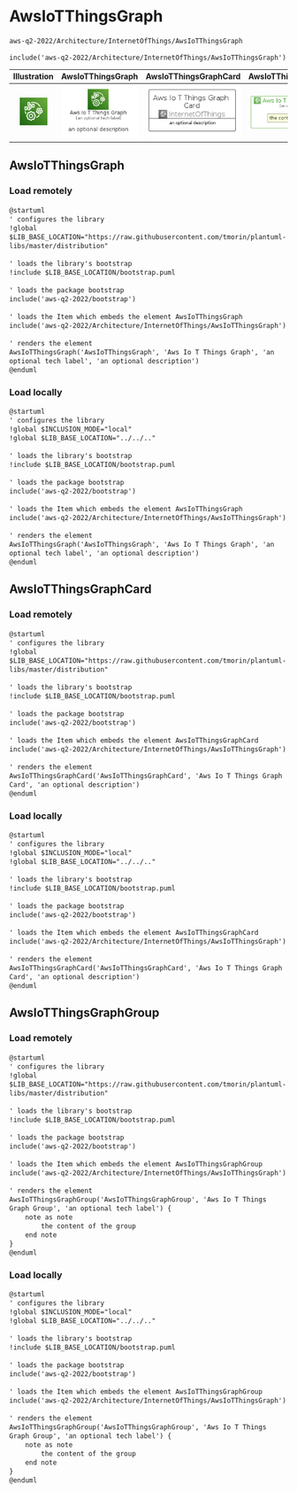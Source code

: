 # AwsIoTThingsGraph


```text
aws-q2-2022/Architecture/InternetOfThings/AwsIoTThingsGraph
```

```text
include('aws-q2-2022/Architecture/InternetOfThings/AwsIoTThingsGraph')
```



| Illustration | AwsIoTThingsGraph | AwsIoTThingsGraphCard | AwsIoTThingsGraphGroup |
| :---: | :---: | :---: | :---: |
| ![illustration for Illustration](../../../aws-q2-2022/Architecture/InternetOfThings/AwsIoTThingsGraph.png) | ![illustration for AwsIoTThingsGraph](../../../aws-q2-2022/Architecture/InternetOfThings/AwsIoTThingsGraph.Local.png) | ![illustration for AwsIoTThingsGraphCard](../../../aws-q2-2022/Architecture/InternetOfThings/AwsIoTThingsGraphCard.Local.png) | ![illustration for AwsIoTThingsGraphGroup](../../../aws-q2-2022/Architecture/InternetOfThings/AwsIoTThingsGraphGroup.Local.png) |




## AwsIoTThingsGraph

### Load remotely
```plantuml
@startuml
' configures the library
!global $LIB_BASE_LOCATION="https://raw.githubusercontent.com/tmorin/plantuml-libs/master/distribution"

' loads the library's bootstrap
!include $LIB_BASE_LOCATION/bootstrap.puml

' loads the package bootstrap
include('aws-q2-2022/bootstrap')

' loads the Item which embeds the element AwsIoTThingsGraph
include('aws-q2-2022/Architecture/InternetOfThings/AwsIoTThingsGraph')

' renders the element
AwsIoTThingsGraph('AwsIoTThingsGraph', 'Aws Io T Things Graph', 'an optional tech label', 'an optional description')
@enduml
```

### Load locally
```plantuml
@startuml
' configures the library
!global $INCLUSION_MODE="local"
!global $LIB_BASE_LOCATION="../../.."

' loads the library's bootstrap
!include $LIB_BASE_LOCATION/bootstrap.puml

' loads the package bootstrap
include('aws-q2-2022/bootstrap')

' loads the Item which embeds the element AwsIoTThingsGraph
include('aws-q2-2022/Architecture/InternetOfThings/AwsIoTThingsGraph')

' renders the element
AwsIoTThingsGraph('AwsIoTThingsGraph', 'Aws Io T Things Graph', 'an optional tech label', 'an optional description')
@enduml
```

## AwsIoTThingsGraphCard

### Load remotely
```plantuml
@startuml
' configures the library
!global $LIB_BASE_LOCATION="https://raw.githubusercontent.com/tmorin/plantuml-libs/master/distribution"

' loads the library's bootstrap
!include $LIB_BASE_LOCATION/bootstrap.puml

' loads the package bootstrap
include('aws-q2-2022/bootstrap')

' loads the Item which embeds the element AwsIoTThingsGraphCard
include('aws-q2-2022/Architecture/InternetOfThings/AwsIoTThingsGraph')

' renders the element
AwsIoTThingsGraphCard('AwsIoTThingsGraphCard', 'Aws Io T Things Graph Card', 'an optional description')
@enduml
```

### Load locally
```plantuml
@startuml
' configures the library
!global $INCLUSION_MODE="local"
!global $LIB_BASE_LOCATION="../../.."

' loads the library's bootstrap
!include $LIB_BASE_LOCATION/bootstrap.puml

' loads the package bootstrap
include('aws-q2-2022/bootstrap')

' loads the Item which embeds the element AwsIoTThingsGraphCard
include('aws-q2-2022/Architecture/InternetOfThings/AwsIoTThingsGraph')

' renders the element
AwsIoTThingsGraphCard('AwsIoTThingsGraphCard', 'Aws Io T Things Graph Card', 'an optional description')
@enduml
```

## AwsIoTThingsGraphGroup

### Load remotely
```plantuml
@startuml
' configures the library
!global $LIB_BASE_LOCATION="https://raw.githubusercontent.com/tmorin/plantuml-libs/master/distribution"

' loads the library's bootstrap
!include $LIB_BASE_LOCATION/bootstrap.puml

' loads the package bootstrap
include('aws-q2-2022/bootstrap')

' loads the Item which embeds the element AwsIoTThingsGraphGroup
include('aws-q2-2022/Architecture/InternetOfThings/AwsIoTThingsGraph')

' renders the element
AwsIoTThingsGraphGroup('AwsIoTThingsGraphGroup', 'Aws Io T Things Graph Group', 'an optional tech label') {
    note as note
        the content of the group
    end note
}
@enduml
```

### Load locally
```plantuml
@startuml
' configures the library
!global $INCLUSION_MODE="local"
!global $LIB_BASE_LOCATION="../../.."

' loads the library's bootstrap
!include $LIB_BASE_LOCATION/bootstrap.puml

' loads the package bootstrap
include('aws-q2-2022/bootstrap')

' loads the Item which embeds the element AwsIoTThingsGraphGroup
include('aws-q2-2022/Architecture/InternetOfThings/AwsIoTThingsGraph')

' renders the element
AwsIoTThingsGraphGroup('AwsIoTThingsGraphGroup', 'Aws Io T Things Graph Group', 'an optional tech label') {
    note as note
        the content of the group
    end note
}
@enduml
```

